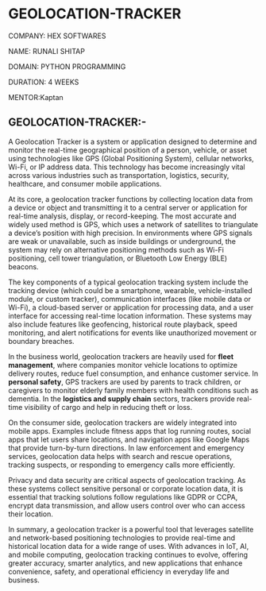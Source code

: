 # GEOLOCATION-TRACKER

COMPANY: HEX SOFTWARES

NAME: RUNALI SHITAP

DOMAIN: PYTHON PROGRAMMING

DURATION: 4 WEEKS

MENTOR:Kaptan

## GEOLOCATION-TRACKER:-


A Geolocation Tracker is a system or application designed to determine and monitor the real-time geographical position of a person, vehicle, or asset using technologies like GPS (Global Positioning System), cellular networks, Wi-Fi, or IP address data. This technology has become increasingly vital across various industries such as transportation, logistics, security, healthcare, and consumer mobile applications. 

At its core, a geolocation tracker functions by collecting location data from a device or object and transmitting it to a central server or application for real-time analysis, display, or record-keeping. The most accurate and widely used method is GPS, which uses a network of satellites to triangulate a device’s position with high precision. In environments where GPS signals are weak or unavailable, such as inside buildings or underground, the system may rely on alternative positioning methods such as Wi-Fi positioning, cell tower triangulation, or Bluetooth Low Energy (BLE) beacons.

The key components of a typical geolocation tracking system include the tracking device (which could be a smartphone, wearable, vehicle-installed module, or custom tracker), communication interfaces (like mobile data or Wi-Fi), a cloud-based server or application for processing data, and a user interface for accessing real-time location information. These systems may also include features like geofencing, historical route playback, speed monitoring, and alert notifications for events like unauthorized movement or boundary breaches.

In the business world, geolocation trackers are heavily used for **fleet management**, where companies monitor vehicle locations to optimize delivery routes, reduce fuel consumption, and enhance customer service. In **personal safety**, GPS trackers are used by parents to track children, or caregivers to monitor elderly family members with health conditions such as dementia. In the **logistics and supply chain** sectors, trackers provide real-time visibility of cargo and help in reducing theft or loss.

On the consumer side, geolocation trackers are widely integrated into mobile apps. Examples include fitness apps that log running routes, social apps that let users share locations, and navigation apps like Google Maps that provide turn-by-turn directions. In law enforcement and emergency services, geolocation data helps with search and rescue operations, tracking suspects, or responding to emergency calls more efficiently.

Privacy and data security are critical aspects of geolocation tracking. As these systems collect sensitive personal or corporate location data, it is essential that tracking solutions follow regulations like GDPR or CCPA, encrypt data transmission, and allow users control over who can access their location.

In summary, a geolocation tracker is a powerful tool that leverages satellite and network-based positioning technologies to provide real-time and historical location data for a wide range of uses. With advances in IoT, AI, and mobile computing, geolocation tracking continues to evolve, offering greater accuracy, smarter analytics, and new applications that enhance convenience, safety, and operational efficiency in everyday life and business.

